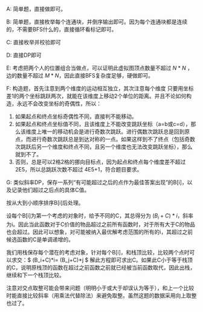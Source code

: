 A: 简单题，直接做即可。

B: 简单题，直接枚举每个连通块，并倒序输出即可。因为每个连通块都是连续的，不需要BFS什么的，直接循环看标记即可。

C: 直接枚举并校验即可

D: 直接DP即可

E: 考虑把两个人的位置组合当做点，可以证明此虚拟图顶点数量不超过 $N*N$ ，边的数量不超过 $M*N$，因此直接BFS复杂度足够，硬做即可。

F: 构造题，首先注意到两个维度的运动相互独立，其次注意每个维度 只要用坐标差1的两个坐标跳跃两次，就能在该维度上移动2个单位的距离。并且不论如何构造，永远不会改变坐标的奇偶性，所以：

1. 如果起点和终点坐标奇偶性不同，直接判不能移动。
2. 如果起点和终点坐标值不同，且该维度上不能改变跳跃坐标（a=b或c=d），那么该维度上唯一的移动机会是进行奇数次跳跃。进行偶数次跳跃总是回到原点，而进行奇数次跳跃总是到达对称的一点。如果这样到不了终点（包括奇数次跳跃后另一个维度和终点不同，且另一个维度也无法改变跳跃坐标），那么就到不了。
3. 否则，总是可以2格2格的挪向目标点，因为起点和终点每个维度差不超过2E5，所以总跳跃次数不超过 4E5+1，符合题目要求。

G: 类似斜率DP，保存一系列“有可能超过之后的点作为最佳答案出现”的B[i]，以及记录他们超过之后点的具体C值。

按从大到小顺序排序B[i]后处理。

设每个B[i]为第一个考虑的对象时，给予不同的C，其总得分为 $(B_i+C)*i$，斜率为i。因此当此函数对于C价值的物品超过之前所有函数时，对于所有大于C的物品也会超过。因此可以想象，对可能被纳入最优解考虑范围的所有的i，其超过之前候选函数的C是单调递增的。

我们用栈保存每个潜在的考虑对象，针对每个B[i]，和栈顶比较，比较两个点时可以求交：$ (B_i+C)*i= (B_j+C)*j $ 解此方程即可求出C。如果此C小于等于栈顶的C，说明原栈顶的函数在超过之前函数之前就已经被当前函数取代，因此出栈，继续和下一个栈顶比较。

注意对交点取整可能会带来问题（明明小于或大于却误认为等于），和上一个比较时能直接比较斜率（用乘法代替除法）来避免取整。虽然这题的数据采用向上取整也过了。
